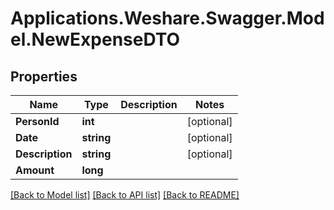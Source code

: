 # Applications.Weshare.Swagger.Model.NewExpenseDTO

## Properties

Name | Type | Description | Notes
------------ | ------------- | ------------- | -------------
**PersonId** | **int** |  | [optional] 
**Date** | **string** |  | [optional] 
**Description** | **string** |  | [optional] 
**Amount** | **long** |  | 

[[Back to Model list]](../README.md#documentation-for-models) [[Back to API list]](../README.md#documentation-for-api-endpoints) [[Back to README]](../README.md)

